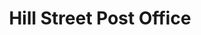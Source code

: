 ---
title: "Hill Street Post Office"
url: /burton-on-trent/hill-street-post-office/
shop: Lebensmittel
---